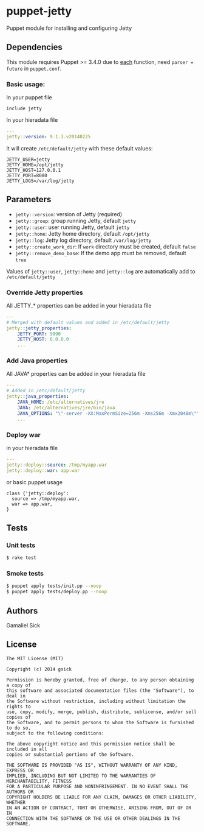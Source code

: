 puppet-jetty
============

Puppet module for installing and configuring Jetty

## Dependencies

This module requires Puppet >= 3.4.0 due to [each](http://docs.puppetlabs.com/references/latest/function.html#each) function, need `parser = future` in `puppet.conf`.<br />

### Basic usage:

In your puppet file

```puppet
include jetty
```

In your hieradata file

```yaml
---
jetty::version: 9.1.3.v20140225
```

It will create `/etc/default/jetty` with these default values:

```text
JETTY_USER=jetty
JETTY_HOME=/opt/jetty
JETTY_HOST=127.0.0.1
JETTY_PORT=8080
JETTY_LOGS=/var/log/jetty
```

## Parameters

  * `jetty::version`: version of Jetty (required)
  * `jetty::group`: group running Jetty, default `jetty`
  * `jetty::user`: user running Jetty, default `jetty`
  * `jetty::home`: Jetty home directory, default `/opt/jetty`
  * `jetty::log`: Jetty log directory, default `/var/log/jetty`
  * `jetty::create_work_dir`: If `work` directory must be created, default `false`
  * `jetty::remove_demo_base`: If the demo app must be removed, default `true`

Values of `jetty::user`, `jetty::home` and `jetty::log` are automatically add to `/etc/default/jetty`


### Override Jetty properties

All JETTY_* properties can be added in your hieradata file

```yaml
---
# Merged with default values and added in /etc/default/jetty
jetty::jetty_properties:
    JETTY_PORT: 9090
    JETTY_HOST: 0.0.0.0
    ...
```

### Add Java properties

All JAVA* properties can be added in your hieradata file

```yaml
---
# Added in /etc/default/jetty
jetty::java_properties:
    JAVA_HOME: /etc/alternatives/jre
    JAVA: /etc/alternatives/jre/bin/java
    JAVA_OPTIONS: "\"-server -XX:MaxPermSize=256m -Xms256m -Xmx2048m\""
    ...
```

### Deploy war

in your hieradata file

```yaml
---
jetty::deploy::source: /tmp/myapp.war
jetty::deploy::war: app.war
```

or basic puppet usage

```puppet
class {'jetty::deploy':
  source => /tmp/myapp.war,
  war => app.war,
}
```

## Tests

### Unit tests

```bash
$ rake test
```

### Smoke tests

```bash
$ puppet apply tests/init.pp --noop
$ puppet apply tests/deploy.pp --noop
```

## Authors

Gamaliel Sick

## License

```
The MIT License (MIT)

Copyright (c) 2014 gsick

Permission is hereby granted, free of charge, to any person obtaining a copy of
this software and associated documentation files (the "Software"), to deal in
the Software without restriction, including without limitation the rights to
use, copy, modify, merge, publish, distribute, sublicense, and/or sell copies of
the Software, and to permit persons to whom the Software is furnished to do so,
subject to the following conditions:

The above copyright notice and this permission notice shall be included in all
copies or substantial portions of the Software.

THE SOFTWARE IS PROVIDED "AS IS", WITHOUT WARRANTY OF ANY KIND, EXPRESS OR
IMPLIED, INCLUDING BUT NOT LIMITED TO THE WARRANTIES OF MERCHANTABILITY, FITNESS
FOR A PARTICULAR PURPOSE AND NONINFRINGEMENT. IN NO EVENT SHALL THE AUTHORS OR
COPYRIGHT HOLDERS BE LIABLE FOR ANY CLAIM, DAMAGES OR OTHER LIABILITY, WHETHER
IN AN ACTION OF CONTRACT, TORT OR OTHERWISE, ARISING FROM, OUT OF OR IN
CONNECTION WITH THE SOFTWARE OR THE USE OR OTHER DEALINGS IN THE SOFTWARE.
```